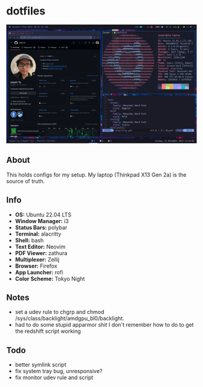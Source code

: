 # dotfiles

![screenshot](img/screenshot.png)

## About

This holds configs for my setup. My laptop (Thinkpad X13 Gen 2a) is the source of truth.

## Info

- **OS:** Ubuntu 22.04 LTS
- **Window Manager:** i3
- **Status Bars:** polybar
- **Terminal:** alacritty
- **Shell:** bash
- **Text Editor:** Neovim
- **PDF Viewer:** zathura
- **Multiplexer:** Zellij
- **Browser:** Firefox
- **App Launcher:** rofi
- **Color Scheme:** Tokyo Night

## Notes

- set a udev rule to chgrp and chmod /sys/class/backlight/amdgpu_bl0/backlight.
- had to do some stupid apparmor shit I don't remember how to do to get the redshift script working

## Todo

- better symlink script
- fix system tray bug, unresponsive?
- fix monitor udev rule and script
